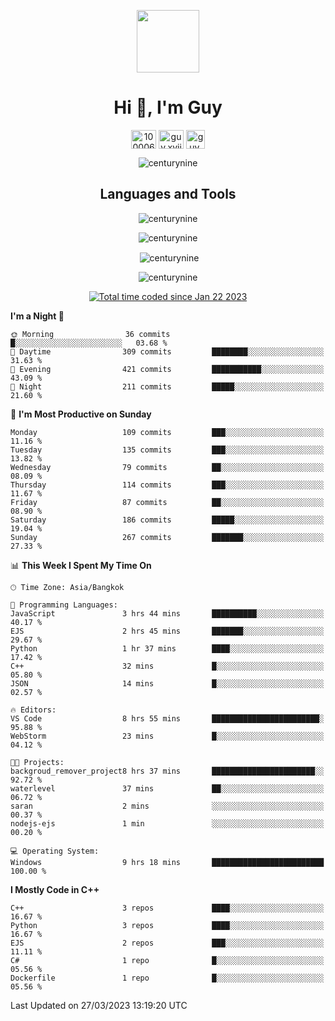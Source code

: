 
<p align="center"> <img src="https://user-images.githubusercontent.com/109062980/213915698-3e79c409-24f8-4471-a5f8-e7a842ad3a0a.gif" width="100" /> </p>
 
<h1 align="center">Hi 👋, I'm Guy</h1>
<p align="center">
<a href="https://fb.com/100006608053988" target="blank"><img align="center" src="https://raw.githubusercontent.com/rahuldkjain/github-profile-readme-generator/master/src/images/icons/Social/facebook.svg" alt="100006608053988" height="30" width="40" /></a>
<a href="https://instagram.com/guy.xvii" target="blank"><img align="center" src="https://raw.githubusercontent.com/rahuldkjain/github-profile-readme-generator/master/src/images/icons/Social/instagram.svg" alt="guy.xvii" height="30" width="40" /></a>
<a href="mailto:liwlifeix@gmail.com" target="blank"><img align="center" src="https://user-images.githubusercontent.com/109062980/226533395-e26b601f-4b8f-456f-affd-55dc944b4149.png" alt="guy.xvii" height="30" width="30" /></a>
</p>

<p align="center"> <img src="https://komarev.com/ghpvc/?username=centurynine&label=Profile%20views&color=0e75b6&style=for-the-badge" alt="centurynine" /> </p>

<h2 align="center">Languages and Tools</h3>

<!-- https://skillicons.dev/ -->
<p align="center">
<img src="https://skillicons.dev/icons?i=html,css,js,bootstrap,jquery,figma,cloudflare,nodejs,php,java,c,cs,cpp,py,dart,flutter,firebase,androidstudio,git,github,linux,docker,kubernetes,sqlite,mysql,mongodb,postman,nginx,express,arduino" alt="centurynine" /> 
</p>
 
<p align="center"><img align="center" src="https://github-readme-stats.vercel.app/api/top-langs?username=centurynine&show_icons=true&locale=en&layout=compact&theme=" alt="centurynine" /></p>

<p align="center">&nbsp;<img align="center" src="https://github-readme-stats.vercel.app/api?username=centurynine&show_icons=true&locale=en&theme=" alt="centurynine" /></p>

<p align="center"><img align="center" src="https://github-readme-streak-stats.herokuapp.com/?user=centurynine&theme=" alt="centurynine" /></p>
<p align="center">
<a href="https://wakatime.com/@9ded98d1-6308-4a11-a75a-63f31fdc4e7a"><img src="https://wakatime.com/badge/user/9ded98d1-6308-4a11-a75a-63f31fdc4e7a.svg" alt="Total time coded since Jan 22 2023" /></a>
  
<!--START_SECTION:waka-->
**I'm a Night 🦉** 

```text
🌞 Morning                36 commits          █░░░░░░░░░░░░░░░░░░░░░░░░   03.68 % 
🌆 Daytime                309 commits         ████████░░░░░░░░░░░░░░░░░   31.63 % 
🌃 Evening                421 commits         ███████████░░░░░░░░░░░░░░   43.09 % 
🌙 Night                  211 commits         █████░░░░░░░░░░░░░░░░░░░░   21.60 % 
```
📅 **I'm Most Productive on Sunday** 

```text
Monday                   109 commits         ███░░░░░░░░░░░░░░░░░░░░░░   11.16 % 
Tuesday                  135 commits         ███░░░░░░░░░░░░░░░░░░░░░░   13.82 % 
Wednesday                79 commits          ██░░░░░░░░░░░░░░░░░░░░░░░   08.09 % 
Thursday                 114 commits         ███░░░░░░░░░░░░░░░░░░░░░░   11.67 % 
Friday                   87 commits          ██░░░░░░░░░░░░░░░░░░░░░░░   08.90 % 
Saturday                 186 commits         █████░░░░░░░░░░░░░░░░░░░░   19.04 % 
Sunday                   267 commits         ███████░░░░░░░░░░░░░░░░░░   27.33 % 
```


📊 **This Week I Spent My Time On** 

```text
🕑︎ Time Zone: Asia/Bangkok

💬 Programming Languages: 
JavaScript               3 hrs 44 mins       ██████████░░░░░░░░░░░░░░░   40.17 % 
EJS                      2 hrs 45 mins       ███████░░░░░░░░░░░░░░░░░░   29.67 % 
Python                   1 hr 37 mins        ████░░░░░░░░░░░░░░░░░░░░░   17.42 % 
C++                      32 mins             █░░░░░░░░░░░░░░░░░░░░░░░░   05.80 % 
JSON                     14 mins             █░░░░░░░░░░░░░░░░░░░░░░░░   02.57 % 

🔥 Editors: 
VS Code                  8 hrs 55 mins       ████████████████████████░   95.88 % 
WebStorm                 23 mins             █░░░░░░░░░░░░░░░░░░░░░░░░   04.12 % 

🐱‍💻 Projects: 
backgroud_remover_project8 hrs 37 mins       ███████████████████████░░   92.72 % 
waterlevel               37 mins             ██░░░░░░░░░░░░░░░░░░░░░░░   06.72 % 
saran                    2 mins              ░░░░░░░░░░░░░░░░░░░░░░░░░   00.37 % 
nodejs-ejs               1 min               ░░░░░░░░░░░░░░░░░░░░░░░░░   00.20 % 

💻 Operating System: 
Windows                  9 hrs 18 mins       █████████████████████████   100.00 % 
```

**I Mostly Code in C++** 

```text
C++                      3 repos             ████░░░░░░░░░░░░░░░░░░░░░   16.67 % 
Python                   3 repos             ████░░░░░░░░░░░░░░░░░░░░░   16.67 % 
EJS                      2 repos             ███░░░░░░░░░░░░░░░░░░░░░░   11.11 % 
C#                       1 repo              █░░░░░░░░░░░░░░░░░░░░░░░░   05.56 % 
Dockerfile               1 repo              █░░░░░░░░░░░░░░░░░░░░░░░░   05.56 % 
```




 Last Updated on 27/03/2023 13:19:20 UTC
<!--END_SECTION:waka-->
  
</p>

